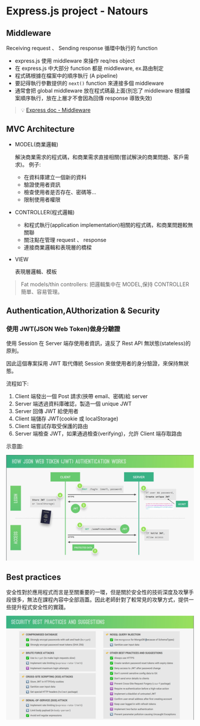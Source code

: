 # Express.js project - Natours

## Middleware

Receiving request 、 Sending response 循環中執行的 function

- express.js 使用 middleware 來操作 req/res object
- 在 express.js 中大部分 function 都是 middleware, ex.路由制定
- 程式碼根據在檔案中的順序執行 (A pipeline)
- 要記得執行參數提供的 `next()` function 來連接多個 middleware
- 通常會把 global middleware 放在程式碼最上面(別忘了 middleware 根據檔案順序執行，放在上層才不會因為回傳 response 導致失效)

> 💡
> [Express doc - Middleware](https://expressjs.com/en/guide/writing-middleware.html)

## MVC Architecture

- MODEL(商業邏輯)

  解決商業需求的程式碼，和商業需求直接相關(嘗試解決的商業問題、客戶需求)。
  例子:

  - 在資料庫建立一個新的資料
  - 驗證使用者資訊
  - 檢查使用者是否存在、密碼等...
  - 限制使用者權限

- CONTROLLER(程式邏輯)

  - 和程式執行(application implementation)相關的程式碼，和商業問題較無關聯
  - 關注點在管理 request 、 response
  - 連接商業邏輯和表現層的橋樑

- VIEW

  表現層邏輯、模板

> Fat models/thin controllers: 把邏輯集中在 MODEL,保持 CONTROLLER 簡單、容易管理。

## Authentication,AUthorization & Security

### 使用 JWT(JSON Web Token)做身分驗證

使用 Session 在 Server 端存使用者資訊，違反了 Rest API 無狀態(stateless)的原則。

因此這個專案採用 JWT 取代傳統 Session 來做使用者的身分驗證，來保持無狀態。

流程如下:

1. Client 端發出一個 Post 請求(挾帶 email、密碼)給 server
2. Server 端透過資料庫確認，製造一個 unique JWT
3. Server 回傳 JWT 給使用者
4. Client 端儲存 JWT(cookie 或 localStorage)
5. Client 端嘗試存取受保護的路由
6. Server 端檢查 JWT，如果通過檢查(verifying)，允許 Client 端存取路由

示意圖:

![JWT process flow chart](./assets/jwt-flow.jpg 'JWT flow')

## Best practices

安全性對於應用程式而言是至關重要的一環，但是關於安全性的技術深度及攻擊手段很多，無法在課程內容中全部涵蓋。因此老師針對了較常見的攻擊方式，提供一些提升程式安全性的實踐。

![Best Practices](./assets/best-practices.jpg 'Best Practices')
